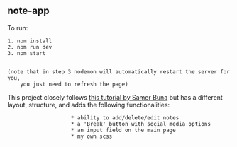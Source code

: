 ## note-app

To run:

    1. npm install
    2. npm run dev
    3. npm start


    (note that in step 3 nodemon will automatically restart the server for you,
        you just need to refresh the page)
 

This project closely follows [this tutorial by Samer Buna](https://www.lynda.com/Express-js-tutorials/Learning-Full-Stack-JavaScript-Development-MongoDB-Node-React/533304-2.html) but has a different layout, structure, and adds the following functionalities: 

                        * ability to add/delete/edit notes
                        * a 'Break' button with social media options
                        * an input field on the main page
                        * my own scss
